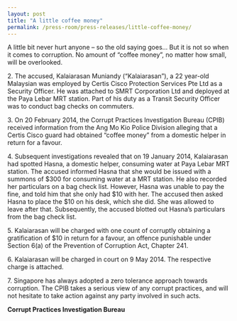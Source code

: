 ```yaml
---
layout: post
title: "A little coffee money"
permalink: /press-room/press-releases/little-coffee-money/
---
```

A little bit never hurt anyone – so the old saying goes... But it is not so when it comes to corruption. No amount of “coffee money”, no matter how small, will be overlooked.

2\.        The accused, Kalaiarasan Muniandy (“Kalaiarasan”), a 22 year-old Malaysian was employed by Certis Cisco Protection Services Pte Ltd as a Security Officer. He was attached to SMRT Corporation Ltd and deployed at the Paya Lebar MRT station. Part of his duty as a Transit Security Officer was to conduct bag checks on commuters.

3\.        On 20 February 2014, the Corrupt Practices Investigation Bureau (CPIB) received information from the Ang Mo Kio Police Division alleging that a Certis Cisco guard had obtained “coffee money” from a domestic helper in return for a favour.

4\.        Subsequent investigations revealed that on 19 January 2014, Kalaiarasan had spotted Hasna, a domestic helper, consuming water at Paya Lebar MRT station. The accused informed Hasna that she would be issued with a summons of $300 for consuming water at a MRT station. He also recorded her particulars on a bag check list. However, Hasna was unable to pay the fine, and told him that she only had $10 with her. The accused then asked Hasna to place the $10 on his desk, which she did. She was allowed to leave after that. Subsequently, the accused blotted out Hasna’s particulars from the bag check list.

5\.        Kalaiarasan will be charged with one count of corruptly obtaining a gratification of $10 in return for a favour, an offence punishable under Section 6(a) of the Prevention of Corruption Act, Chapter 241.

6\.        Kalaiarasan will be charged in court on 9 May 2014. The respective charge is attached.

7\.        Singapore has always adopted a zero tolerance approach towards corruption. The CPIB takes a serious view of any corrupt practices, and will not hesitate to take action against any party involved in such acts.

**Corrupt Practices Investigation Bureau**
